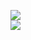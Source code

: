 [![](https://img.shields.io/badge/Made%20With-Github%20Spray-lightgrey.svg?style=for-the-badge&logo=github)](https://github.com/Annihil/github-spray#3516)  
[![](https://i.imgur.com/2DrTn0Z.gif)](https://github.com/Annihil/github-spray)